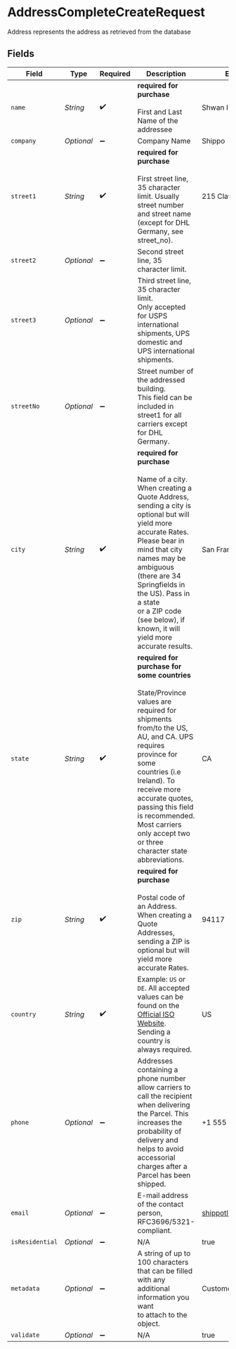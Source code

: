 # AddressCompleteCreateRequest

Address represents the address as retrieved from the database


## Fields

| Field                                                                                                                                                                                                                                                                                                                               | Type                                                                                                                                                                                                                                                                                                                                | Required                                                                                                                                                                                                                                                                                                                            | Description                                                                                                                                                                                                                                                                                                                         | Example                                                                                                                                                                                                                                                                                                                             |
| ----------------------------------------------------------------------------------------------------------------------------------------------------------------------------------------------------------------------------------------------------------------------------------------------------------------------------------- | ----------------------------------------------------------------------------------------------------------------------------------------------------------------------------------------------------------------------------------------------------------------------------------------------------------------------------------- | ----------------------------------------------------------------------------------------------------------------------------------------------------------------------------------------------------------------------------------------------------------------------------------------------------------------------------------- | ----------------------------------------------------------------------------------------------------------------------------------------------------------------------------------------------------------------------------------------------------------------------------------------------------------------------------------- | ----------------------------------------------------------------------------------------------------------------------------------------------------------------------------------------------------------------------------------------------------------------------------------------------------------------------------------- |
| `name`                                                                                                                                                                                                                                                                                                                              | *String*                                                                                                                                                                                                                                                                                                                            | :heavy_check_mark:                                                                                                                                                                                                                                                                                                                  | **required for purchase**<br><br/>First and Last Name of the addressee                                                                                                                                                                                                                                                              | Shwan Ippotle                                                                                                                                                                                                                                                                                                                       |
| `company`                                                                                                                                                                                                                                                                                                                           | *Optional<String>*                                                                                                                                                                                                                                                                                                                  | :heavy_minus_sign:                                                                                                                                                                                                                                                                                                                  | Company Name                                                                                                                                                                                                                                                                                                                        | Shippo                                                                                                                                                                                                                                                                                                                              |
| `street1`                                                                                                                                                                                                                                                                                                                           | *String*                                                                                                                                                                                                                                                                                                                            | :heavy_check_mark:                                                                                                                                                                                                                                                                                                                  | **required for purchase**<br><br/>First street line, 35 character limit. Usually street number and street name (except for DHL Germany, see street_no).                                                                                                                                                                             | 215 Clayton St.                                                                                                                                                                                                                                                                                                                     |
| `street2`                                                                                                                                                                                                                                                                                                                           | *Optional<String>*                                                                                                                                                                                                                                                                                                                  | :heavy_minus_sign:                                                                                                                                                                                                                                                                                                                  | Second street line, 35 character limit.                                                                                                                                                                                                                                                                                             |                                                                                                                                                                                                                                                                                                                                     |
| `street3`                                                                                                                                                                                                                                                                                                                           | *Optional<String>*                                                                                                                                                                                                                                                                                                                  | :heavy_minus_sign:                                                                                                                                                                                                                                                                                                                  | Third street line, 35 character limit. <br/>Only accepted for USPS international shipments, UPS domestic and UPS international shipments.                                                                                                                                                                                           |                                                                                                                                                                                                                                                                                                                                     |
| `streetNo`                                                                                                                                                                                                                                                                                                                          | *Optional<String>*                                                                                                                                                                                                                                                                                                                  | :heavy_minus_sign:                                                                                                                                                                                                                                                                                                                  | Street number of the addressed building. <br/>This field can be included in street1 for all carriers except for DHL Germany.                                                                                                                                                                                                        |                                                                                                                                                                                                                                                                                                                                     |
| `city`                                                                                                                                                                                                                                                                                                                              | *String*                                                                                                                                                                                                                                                                                                                            | :heavy_check_mark:                                                                                                                                                                                                                                                                                                                  | **required for purchase**<br><br/>Name of a city. When creating a Quote Address, sending a city is optional but will yield more accurate Rates. <br/>Please bear in mind that city names may be ambiguous (there are 34 Springfields in the US). Pass in a state <br/>or a ZIP code (see below), if known, it will yield more accurate results. | San Francisco                                                                                                                                                                                                                                                                                                                       |
| `state`                                                                                                                                                                                                                                                                                                                             | *String*                                                                                                                                                                                                                                                                                                                            | :heavy_check_mark:                                                                                                                                                                                                                                                                                                                  | **required for purchase for some countries**<br><br/>State/Province values are required for shipments from/to the US, AU, and CA. UPS requires province for some <br/>countries (i.e Ireland). To receive more accurate quotes, passing this field is recommended. Most carriers <br/>only accept two or three character state abbreviations. | CA                                                                                                                                                                                                                                                                                                                                  |
| `zip`                                                                                                                                                                                                                                                                                                                               | *String*                                                                                                                                                                                                                                                                                                                            | :heavy_check_mark:                                                                                                                                                                                                                                                                                                                  | **required for purchase**<br><br/>Postal code of an Address. When creating a Quote Addresses, sending a ZIP is optional but will yield more <br/>accurate Rates.                                                                                                                                                                    | 94117                                                                                                                                                                                                                                                                                                                               |
| `country`                                                                                                                                                                                                                                                                                                                           | *String*                                                                                                                                                                                                                                                                                                                            | :heavy_check_mark:                                                                                                                                                                                                                                                                                                                  | Example: `US` or `DE`. All accepted values can be found on the <br/><a href="http://www.iso.org/" target="blank">Official ISO Website</a>.<br/>Sending a country is always required.                                                                                                                                                | US                                                                                                                                                                                                                                                                                                                                  |
| `phone`                                                                                                                                                                                                                                                                                                                             | *Optional<String>*                                                                                                                                                                                                                                                                                                                  | :heavy_minus_sign:                                                                                                                                                                                                                                                                                                                  | Addresses containing a phone number allow carriers to call the recipient when delivering the Parcel. This <br/>increases the probability of delivery and helps to avoid accessorial charges after a Parcel has been shipped.                                                                                                        | +1 555 341 9393                                                                                                                                                                                                                                                                                                                     |
| `email`                                                                                                                                                                                                                                                                                                                             | *Optional<String>*                                                                                                                                                                                                                                                                                                                  | :heavy_minus_sign:                                                                                                                                                                                                                                                                                                                  | E-mail address of the contact person, RFC3696/5321-compliant.                                                                                                                                                                                                                                                                       | shippotle@shippo.com                                                                                                                                                                                                                                                                                                                |
| `isResidential`                                                                                                                                                                                                                                                                                                                     | *Optional<Boolean>*                                                                                                                                                                                                                                                                                                                 | :heavy_minus_sign:                                                                                                                                                                                                                                                                                                                  | N/A                                                                                                                                                                                                                                                                                                                                 | true                                                                                                                                                                                                                                                                                                                                |
| `metadata`                                                                                                                                                                                                                                                                                                                          | *Optional<String>*                                                                                                                                                                                                                                                                                                                  | :heavy_minus_sign:                                                                                                                                                                                                                                                                                                                  | A string of up to 100 characters that can be filled with any additional information you want <br/>to attach to the object.                                                                                                                                                                                                          | Customer ID 123456                                                                                                                                                                                                                                                                                                                  |
| `validate`                                                                                                                                                                                                                                                                                                                          | *Optional<Boolean>*                                                                                                                                                                                                                                                                                                                 | :heavy_minus_sign:                                                                                                                                                                                                                                                                                                                  | N/A                                                                                                                                                                                                                                                                                                                                 | true                                                                                                                                                                                                                                                                                                                                |